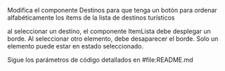 
Modifica el componente Destinos para que tenga un botón para ordenar alfabéticamente los ítems de la lista de destinos turísticos

al seleccionar un destino, el componente ItemLista debe desplegar un borde. Al seleccionar otro elemento, debe desaparecer el borde. Solo un elemento puede estar en estado seleccionado.

Sigue los parámetros de código detallados en #file:README.md
